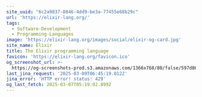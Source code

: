 ```yaml
---
site_uuid: "6c2a9837-0846-4dd9-be3a-77455e68b29c"
url: 'https://elixir-lang.org/'
tags:
  - Software-Development
  - Programming-Languages
image: 'https://elixir-lang.org/images/social/elixir-og-card.jpg'
site_name: Elixir
title: The Elixir programming language
favicon: 'https://elixir-lang.org/favicon.ico'
og_screenshot_url: >-
  https://og-screenshots-prod.s3.amazonaws.com/1366x768/80/false/597d862ddb283e49ebd771ee077af08990da1839fe1a37a77f42754028b24efb.jpeg
last_jina_request: '2025-03-09T06:45:19.012Z'
jina_error: 'HTTP error! status: 429'
og_last_fetch: 2025-03-07T05:19:02.899Z
---
```


